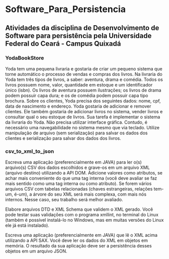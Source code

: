 # Software_Para_Persistencia
## Atividades da disciplina de Desenvolvimento de Software para persistência pela Universidade Federal do Ceará - Campus Quixadá

### YodaBookStore
Yoda tem uma pequena livraria e gostaria de criar um pequeno sistema que torne automático o processo de vendas e compras dos livros. Na livraria do Yoda tem três tipos de livros, a saber: aventura, drama e comédia. Todos os livros possuem nome, valor, quantidade em estoque e um identificador único (isbn). Os livros de aventura possuem ilustrações; os livros de drama podem possuir capa dura; e os de comédia podem possuir capa tipo brochura. Sobre os clientes, Yoda precisa dos seguintes dados: nome, cpf, data de nascimento e endereço. Yoda gostaria de adicionar e remover clientes. Ele também gostaria de adicionar livros no sistema, vender livros e consultar qual o seu estoque de livros. Sua tarefa é implementar o sistema da livraria do Yoda. Não precisa utilizar interface gráfica. Contudo, é necessário uma navegabilidade no sistema mesmo que via teclado. Utilize manipulação de arquivo (sem serialização) para salvar os dados dos clientes e serialização para salvar dos dados dos livros.

### csv_to_xml_to_json
Escreva uma aplicação (preferencialmente em JAVA) para ler o(s) arquivo(s) CSV dos dados escolhidos e grave-os em um arquivo XML (arquivo destino) utilizando a API DOM. Adicione valores como atributos, se achar mais conveniente do que uma tag interna (você deve avaliar se faz mais sentido como uma tag interna ou como atributo). Se forem vários arquivos CSV com tabelas relacionadas (chaves estrangeiras, relações tem-um, é-um), a árvore do seu XML será mais complexa, com mais nós internos. Nesse caso, seu trabalho será melhor avaliado.

Elabore arquivos DTD e XML Schema que validem o XML gerado. Você pode testar suas validações com o programa xmllint, no terminal do Linux (também é possível instalá-lo no Windows, mas em muitas versões do Linux ele já está instalado). 

Escreva uma aplicação (preferencialmente em JAVA) que lê o XML acima utilizando a API SAX. Você deve ler os dados do XML em objetos em memória. O resultado da sua aplicação deve ser a persistência desses objetos em um arquivo JSON.
